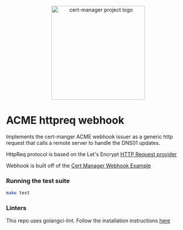 <p align="center">
  <img src="https://raw.githubusercontent.com/cert-manager/cert-manager/d53c0b9270f8cd90d908460d69502694e1838f5f/logo/logo-small.png" height="256" width="256" alt="cert-manager project logo" />
</p>

# ACME httpreq webhook

Implements the cert-manger ACME webhook issuer as a generic http request that calls
a remote server to handle the DNS01 updates.

HttpReq protocol is based on the Let's Encrypt [HTTP Request provider](https://go-acme.github.io/lego/dns/httpreq/)

Webhook is built off of the [Cert Manager Webhook Example](https://github.com/cert-manager/webhook-example)

### Running the test suite

```bash
make test
```


### Linters

This repo uses golangci-lint. Follow the installation instructions [here](https://github.com/golangci/golangci-lint?tab=readme-ov-file#install-golangci-lint)
